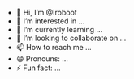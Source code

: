 - 👋 Hi, I’m @Iroboot
- 👀 I’m interested in ...
- 🌱 I’m currently learning ...
- 💞️ I’m looking to collaborate on ...
- 📫 How to reach me ...
- 😄 Pronouns: ...
- ⚡ Fun fact: ...

<!---
Iroboot/Iroboot is a ✨ special ✨ repository because its `README.md` (this file) appears on your GitHub profile.
You can click the Preview link to take a look at your changes.
--->
